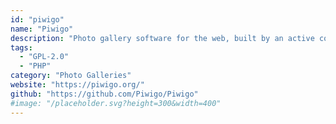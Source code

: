 ```yaml
---
id: "piwigo"
name: "Piwigo"
description: "Photo gallery software for the web, built by an active community of users and developers."
tags:
  - "GPL-2.0"
  - "PHP"
category: "Photo Galleries"
website: "https://piwigo.org/"
github: "https://github.com/Piwigo/Piwigo"
#image: "/placeholder.svg?height=300&width=400"
---
```



